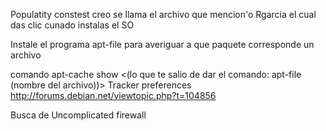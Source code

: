 Populatity constest creo se llama el archivo que mencion'o  Rgarcia el cual das clic cunado instalas el SO

Instale el programa apt-file para averiguar a que paquete corresponde un archivo

comando  apt-cache show <(lo que te salio de dar el comando: apt-file (nombre del archivo))>
  Tracker preferences http://forums.debian.net/viewtopic.php?t=104856

Busca de Uncomplicated firewall
